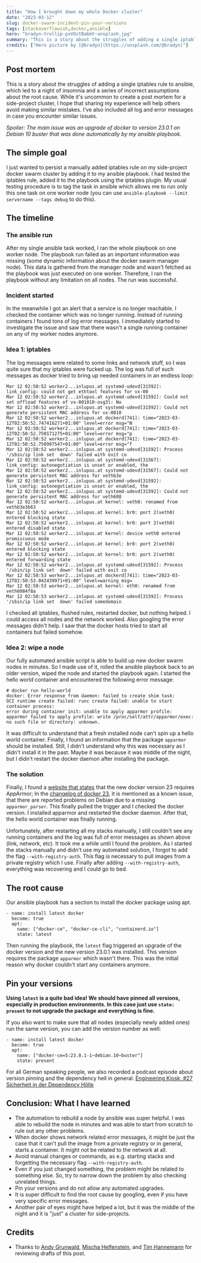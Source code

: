 ```yaml
---
title: "How I brought down my whole Docker cluster"
date: "2023-03-12"
slug: docker-swarm-incident-pin-your-versions
tags: [stackoverflowish,docker,ansible]
hero: "bradyn-trollip-pxVOztBa6mY-unsplash.jpg"
summary: "This is a story about the struggles of adding a single iptables rule to ansible, which led to a night of insomnia and a series of incorrect assumptions about the root cause. While it's uncommon to create a post mortem for a side-project cluster, I hope that sharing my experience will help others avoid making similar mistakes. I've also included all log and error messages in case you encounter similar issues."
credits: ["Hero picture by [@bradyn](https://unsplash.com/@bradyn)"]
---
```


## Post mortem

This is a story about the struggles of adding a single iptables rule to ansible, which led to a night of insomnia and a series of incorrect assumptions about the root cause. While it's uncommon to create a post mortem for a side-project cluster, I hope that sharing my experience will help others avoid making similar mistakes. I've also included all log and error messages in case you encounter similar issues.

*Spoiler: The main issue
was an upgrade of docker to version 23.0.1 on Debian 10 buster that was done automatically by my
ansible playbook.*

## The simple goal

I just wanted to persist a manually added iptables rule on my side-project docker swarm cluster by adding it to my ansible playbook.
I had tested the iptables rule, added it to the playbook using the iptables plugin. My usual testing procedure
is to tag the task in ansible which allows me to run only this one task on one worker node
(you can use `ansible-playbook --limit servername --tags debug` to do this).

## The timeline

### The ansible run

After my single ansible task worked, I ran the whole playbook on one worker node. The playbook run failed as an important information
was missing (some dynamic information about the docker swarm manager node). This data is gathered from the manager node and wasn't
fetched as the playbook was just executed on one worker. Therefore, I ran the playbook without any limitation on all nodes. The run was successful.

### Incident started

In the meanwhile I got an alert that a service is no longer reachable. I checked the container which was no longer running. Instead
of running containers I found tons of log error messages. I immediately started to investigate the issue and saw that there
wasn't a single running container on any of my worker nodes anymore.

### Idea 1: iptables

The log messages were related to some links and network stuff, so I was quite sure that my iptables were fucked up.
The log was full of such messages as docker tried to bring up needed containers in an endless loop:

```(bash)
Mar 12 02:50:52 worker2...inlupus.at systemd-udevd[31592]: link_config: could not get ethtool features for vx-00
Mar 12 02:50:52 worker2...inlupus.at systemd-udevd[31592]: Could not set offload features of vx-001010-osg3l: No
Mar 12 02:50:52 worker2...inlupus.at systemd-udevd[31592]: Could not generate persistent MAC address for vx-0010
Mar 12 02:50:52 worker2...inlupus.at dockerd[741]: time="2023-03-12T02:50:52.747416271+01:00" level=error msg="N
Mar 12 02:50:52 worker2...inlupus.at dockerd[741]: time="2023-03-12T02:50:52.750171275+01:00" level=error msg="p
Mar 12 02:50:52 worker2...inlupus.at dockerd[741]: time="2023-03-12T02:50:52.750997547+01:00" level=error msg="f
Mar 12 02:50:52 worker2...inlupus.at systemd-udevd[31592]: Process '/sbin/ip link set  down' failed with exit co
Mar 12 02:50:52 worker2...inlupus.at systemd-udevd[31567]: link_config: autonegotiation is unset or enabled, the
Mar 12 02:50:52 worker2...inlupus.at systemd-udevd[31567]: Could not generate persistent MAC address for vethb3e
Mar 12 02:50:52 worker2...inlupus.at systemd-udevd[31592]: link_config: autonegotiation is unset or enabled, the
Mar 12 02:50:52 worker2...inlupus.at systemd-udevd[31592]: Could not generate persistent MAC address for veth608
Mar 12 02:50:52 worker2...inlupus.at kernel: veth0: renamed from vethb3e3b63
Mar 12 02:50:52 worker2...inlupus.at kernel: br0: port 2(veth0) entered blocking state
Mar 12 02:50:52 worker2...inlupus.at kernel: br0: port 2(veth0) entered disabled state
Mar 12 02:50:52 worker2...inlupus.at kernel: device veth0 entered promiscuous mode
Mar 12 02:50:52 worker2...inlupus.at kernel: br0: port 2(veth0) entered blocking state
Mar 12 02:50:52 worker2...inlupus.at kernel: br0: port 2(veth0) entered forwarding state
Mar 12 02:50:52 worker2...inlupus.at systemd-udevd[31592]: Process '/sbin/ip link set  down' failed with exit co
Mar 12 02:50:53 worker2...inlupus.at dockerd[741]: time="2023-03-12T02:50:53.042439971+01:00" level=warning msg=
Mar 12 02:50:53 worker2...inlupus.at kernel: eth0: renamed from veth6084f8a
Mar 12 02:50:53 worker2...inlupus.at systemd-udevd[31592]: Process '/sbin/ip link set  down' failed somedomain
```

I checked all iptables, flushed rules, restarted docker, but nothing helped. I could access all nodes and the network worked.
Also googling the error messages didn't help. I saw that the docker hosts tried to start all containers but failed somehow.

### Idea 2: wipe a node

Our fully automated ansible script is able to build up new docker swarm nodes in minutes. So I made use of it, rolled the ansible
playbook back to an older version, wiped the node and started the playbook again. I started the hello world container and encountered
the following error message:

```(bash)
# docker run hello-world
docker: Error response from daemon: failed to create shim task:
OCI runtime create failed: runc create failed: unable to start container process:
error during container init: unable to apply apparmor profile:
apparmor failed to apply profile: write /proc/self/attr/apparmor/exec: no such file or directory: unknown.
```

It was difficult to understand that a fresh installed node can't spin up a hello world container. Finally, I found an information
that the package `apparmor` should be installed. Still, I didn't understand why this was necessary as I didn't install it in the past.
Maybe it was because it was middle of the night, but I didn't restart the docker daemon after installing the package.

### The solution

Finally, I found a [website that states](https://askubuntu.com/questions/1455714/why-does-docker-run-helloworld-on-a-fresh-ubuntu-20-04-fail-with-unable-to-appl) that the new docker version 23 requires AppArmor;
In the [changelog of docker 23](https://docs.docker.com/engine/release-notes/23.0/#known-issues), it is mentioned as a known issue,
that there are reported problems on Debian due to a missing `apparmor_parser`.
This finally pulled the trigger and I checked the docker version. I installed apparmor and restarted the docker daemon. After that,
the hello world container was finally running.

Unfortunately, after restarting all my stacks manually, I still couldn't see any running containers
and the log was full of error messages as shown above (link, network, etc). It took me a while until I found the problem.
As I started the stacks manually and didn't use my automated solution, I forgot to add the flag `--with-registry-auth`.
This flag is necessary to pull images from a private registry which I use.  Finally after adding `--with-registry-auth`,
everything was recovering and I could go to bed.

## The root cause

Our ansible playbook has a section to install the docker package using apt.

```(yaml)
- name: install latest docker
  become: true
  apt:
    name: ["docker-ce", "docker-ce-cli", "containerd.io"]
    state: latest
```

Then running the playbook, the `latest` flag triggered an upgrade of the docker version and the new version 23.0.1 was installed. This version requires the package `apparmor` which wasn't there. This was the initial reason why docker couldn't start any containers anymore.

## Pin your versions

**Using `latest` is a quite bad idea! We should have pinned all versions, especially in production environments.
In this case just use `state: present` to not upgrade the package and everything is fine.**

If you also want to make sure that all nodes (especially newly added ones) run the same version, you can add the version number as well:

```(yaml)
- name: install latest docker
  become: true
  apt:
    name: ["docker-ce=5:23.0.1-1~debian.10~buster"]
    state: present
```

For all German speaking people, we also recorded a podcast episode about version pinning and the dependency hell in general:
[Engineering Kiosk: #27 Sicherheit in der Dependency Hölle](https://engineeringkiosk.dev/podcast/episode/27-sicherheit-in-der-dependency-h%C3%B6lle/?pkn=gasslerblog)

## Conclusion: What I have learned

- The automation to rebuild a node by ansible was super helpful. I was able to rebuild the node in minutes and was able to start
from scratch to rule out any other problems.
- When docker shows network related error messages, it might be just the case that it can't pull the image from a private registry or in general, starts a container. It might not be related to the network at all.
- Avoid manual changes or commands, as e.g. starting stacks and forgetting the necessary flag `--with-registry-auth`.
- Even if you just changed something, the problem might be related to something else. So, try to narrow down the problem by also checking unrelated things.
- Pin your versions and do not allow any automated upgrades.
- It is super difficult to find the root cause by googling, even if you have very specific error messages.
- Another pair of eyes might have helped a lot, but it was the middle of the night and it is "just" a cluster for side-projects.

## Credits

- Thanks to [Andy Grunwald](https://twitter.com/andygrunwald/), [Mischa Helfenstein](https://www.linkedin.com/in/mischa-helfenstein/), and [Tim Hannemann](https://www.linkedin.com/in/timhannemann) for reviewing drafts of this post.
